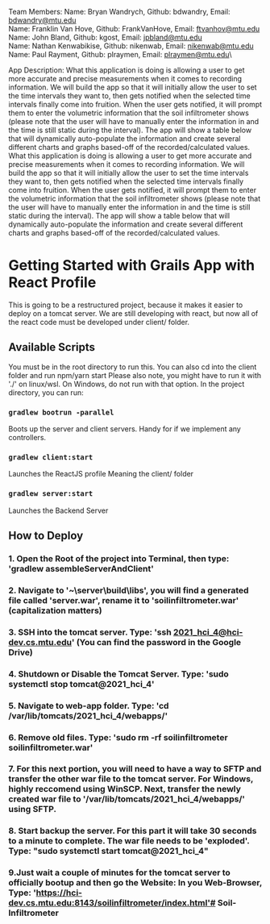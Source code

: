 Team Members:
Name: Bryan Wandrych, Github: bdwandry, Email: bdwandry@mtu.edu\
Name: Franklin Van Hove, Github: FrankVanHove, Email: ftvanhov@mtu.edu\
Name: John Bland, Github: kgost, Email: jpbland@mtu.edu\
Name: Nathan Kenwabikise, Github: nikenwab, Email: nikenwab@mtu.edu\
Name: Paul Rayment, Github: plraymen, Email: plraymen@mtu.edu\

App Description: What this application is doing is allowing a user to get more accurate and precise measurements when it comes to recording information. We will build the app so that it will initially allow the user to set the time intervals they want to, then gets notified when the selected time intervals finally come into fruition. When the user gets notified, it will prompt them to enter the volumetric information that the soil infiltrometer shows (please note that the user will have to manually enter the information in and the time is still static during the interval). The app will show a table below that will dynamically auto-populate the information and create several different charts and graphs based-off of the recorded/calculated values. What this application is doing is allowing a user to get more accurate and precise measurements when it comes to recording information. We will build the app so that it will initially allow the user to set the time intervals they want to, then gets notified when the selected time intervals finally come into fruition. When the user gets notified, it will prompt them to enter the volumetric information that the soil infiltrometer shows (please note that the user will have to manually enter the information in and the time is still static during the interval). The app will show a table below that will dynamically auto-populate the information and create several different charts and graphs based-off of the recorded/calculated values.



# Getting Started with Grails App with React Profile

This is going to be a restructured project, because it makes it easier to deploy on a tomcat server. We are still developing with react, but now all of the react code must be developed under client/ folder.

## Available Scripts

You must be in the root directory to run this. 
You can also cd into the client folder and run npm/yarn start
Please also note, you might have to run it with './' on linux/wsl. On Windows, do not run with that option.
In the project directory, you can run:

### `gradlew bootrun -parallel`

Boots up the server and client servers. Handy for if we implement any controllers.

### `gradlew client:start`

Launches the ReactJS profile
Meaning the client/ folder

### `gradlew server:start`

Launches the Backend Server

## How to Deploy
### 1. Open the Root of the project into Terminal, then type: 'gradlew assembleServerAndClient'
### 2. Navigate to '~\server\build\libs\', you will find a generated file called 'server.war', rename it to 'soilinfiltrometer.war' (capitalization matters)
### 3. SSH into the tomcat server. Type: 'ssh 2021_hci_4@hci-dev.cs.mtu.edu' (You can find the password in the Google Drive)
### 4. Shutdown or Disable the Tomcat Server. Type: 'sudo systemctl stop tomcat@2021_hci_4'
### 5. Navigate to web-app folder. Type: 'cd /var/lib/tomcats/2021_hci_4/webapps/'
### 6. Remove old files. Type: 'sudo rm -rf soilinfiltrometer soilinfiltrometer.war'
### 7. For this next portion, you will need to have a way to SFTP and transfer the other war file to the tomcat server. For Windows, highly reccomend using WinSCP. Next, transfer the newly created war file to '/var/lib/tomcats/2021_hci_4/webapps/' using SFTP.
### 8. Start backup the server. For this part it will take 30 seconds to a minute to complete. The war file needs to be 'exploded'. Type: "sudo systemctl start tomcat@2021_hci_4"
### 9.Just wait a couple of minutes for the tomcat server to officially bootup and then go the Website: In you Web-Browser, Type: 'https://hci-dev.cs.mtu.edu:8143/soilinfiltrometer/index.html'# Soil-Infiltrometer
